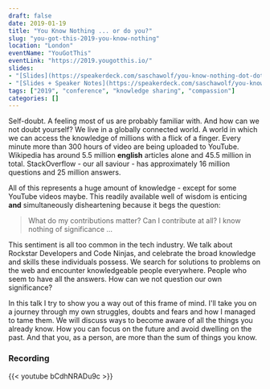 ```yaml
---
draft: false
date: 2019-01-19
title: "You Know Nothing ... or do you?"
slug: "you-got-this-2019-you-know-nothing"
location: "London"
eventName: "YouGotThis"
eventLink: "https://2019.yougotthis.io/"
slides:
- "[Slides](https://speakerdeck.com/saschawolf/you-know-nothing-dot-dot-dot-or-do-you-f03a1740-bcdb-4ff8-b064-e929080412e3)"
- "[Slides + Speaker Notes](https://speakerdeck.com/saschawolf/you-know-nothing-dot-dot-dot-or-do-you-speaker-notes)"
tags: ["2019", "conference", "knowledge sharing", "compassion"]
categories: []
---
```


Self-doubt. A feeling most of us are probably familiar with. And how can we not doubt yourself? We live in a globally connected world. A world in which we can access the knowledge of millions with a flick of a finger. Every minute more than 300 hours of video are being uploaded to YouTube. Wikipedia has around 5.5 million **english** articles alone and 45.5 million in total. StackOverflow - our all saviour - has approximately 16 million questions and 25 million answers.

All of this represents a huge amount of knowledge - except for some YouTube videos maybe. This readily available well of wisdom is enticing **and** simultaneously disheartening because it begs the question:

> What do my contributions matter? Can I contribute at all? I know nothing of significance ...

This sentiment is all too common in the tech industry. We talk about Rockstar Developers and Code Ninjas, and celebrate the broad knowledge and skills these individuals possess. We search for solutions to problems on the web and encounter knowledgeable people everywhere. People who seem to have all the answers. How can we not question our own significance?

In this talk I try to show you a way out of this frame of mind. I'll take you on a journey through my own struggles, doubts and fears and how I managed to tame them. We will discuss ways to become aware of all the things you already know. How you can focus on the future and avoid dwelling on the past. And that you, as a person, are more than the sum of things you know.

### Recording

{{< youtube bCdhNRADu9c >}}